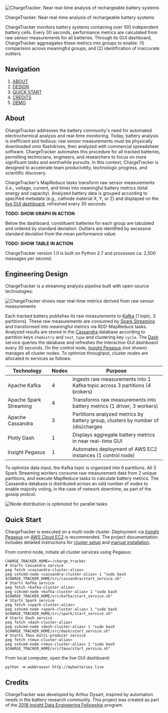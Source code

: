 ![ChargeTracker: Near real-time analysis of rechargeable battery systems](https://s3.amazonaws.com/arthur-dysart-github-media/chargetracker/full_logo.png)

ChargeTracker: Near real-time analysis of rechargeable battery systems

ChargeTracker monitors battery systems containing over 100 independent battery cells. Every 30 seconds, performance metrics are calculated from raw sensor measurements for all batteries. Through its GUI dashboard, ChargeTracker aggreagates these metrics into groups to enable: (1) comparision across meaningful groups, and (2) identification of inaccurate outliers.

## Navigation
1. [ABOUT](#about)
2. [DESIGN](#engineering-design)
3. [QUICK START](#quick-start)
4. [CREDITS](#credits)
5. [DEMO](http://mybatteries.live)

## About
ChargeTracker addresses the battery community's need for automated electrochemical analysis and real-time monitoring. Today, battery analysis is inefficient and tedious: raw sensor measurements must be physically downloaded onto flashdrives, then analyzed with commercial spreadsheet software. ChargeTracker automates this procedure for all tracked batteries, permitting technicians, engineers, and researchers to focus on more significant tasks and worthwhile pursuits. In this context, ChargeTracker is designed to accelerate team producivitity, technologic progress, and scientific discovery.

ChargeTracker's MapReduce tasks transform raw sensor measurements (i.e., voltage, current, and time) into meaningful battery metrics (total energy and capacity). Analyzed battery data is grouped according to specified metadata (e.g., cathode material X, Y, or Z) and displayed on the [live GUI dashboard](http://mybatteries.live), refreshed every 30 seconds:

**TODO: SHOW GRAPH IN ACTION**

Below the dashboard, constituent batteries for each group are tabulated and ordered by standard deviation. Outliers are identified by excessive standard deviation from the mean performance value:

**TODO: SHOW TABLE IN ACTION**

ChargeTracker version 1.0 is built on Python 2.7 and processes ca. 2,500 messages per second.

## Engineering Design
ChargeTracker is a streaming analysis pipeline built with open-source technologies:

![ChargeTracker shows near real-time metrics derived from raw sensor measurements](https://s3.amazonaws.com/arthur-dysart-github-media/chargetracker/pipeline.png)

Each tracked battery publishes its raw measurements to [Kafka](https://kafka.apache.org/) (1 topic, 3 partitions). These raw measurements are consumed by [Spark Streaming](https://spark.apache.org/streaming/) and transformed into meaningful metrics via RDD-MapReduce tasks. Analyzed results are stored in the [Cassandra](http://cassandra.apache.org/) database according to partition keys `chemistry` and `test_type` and clustering key `cycle`. The [Dash](https://dash.plot.ly/introduction) service queries the database and refreshes the interactive GUI dashboard every 30 seconds. On the control node, [Insight Pegasus](https://github.com/InsightDataScience/pegasus) (not shown) manages all cluster nodes. To optimize throughput, cluster nodes are allocated to services as follows:

| Technology             | Nodes | Purpose                                                                          |
|------------------------|-------|----------------------------------------------------------------------------------|
| Apache Kafka           |   4   | Ingests raw measurements into 1 Kafka topic across 3 partitions (4 brokers)      |
| Apache Spark Streaming |   4   | Transforms raw measurements into battery metrics (1 driver, 3 workers)           |
| Apache Cassandra       |   3   | Partitions analyzed metrics by battery group, clusters by number of (dis)charges |
| Plotly Dash            |   1   | Displays aggregate battery metrics in near real-time GUI                         |
| Insight Pegasus        |   1   | Automates deployment of AWS EC2 instances (1 control node)                       |

To optimize data input, the Kafka topic is organized into 6 partitions. All 3 Spark Streaming workers consume raw measurement data from 2 unique partitions, and execute MapReduce tasks to calculate battery metrics. The Cassandra database is distributed across an odd number of nodes to enable majority voting, in the case of network downtime, as part of the gossip protcol:

![Node distribution is optimized for parallel tasks](https://s3.amazonaws.com/arthur-dysart-github-media/chargetracker/cluster_design.png)

## Quick Start
ChargeTracker is executed on a multi-node cluster. Deployment via [Insight Pegasus](https://github.com/InsightDataScience/pegasus) on [AWS Cloud EC2](https://aws.amazon.com/ec2/) is recommended. The project documentation includes detailed instructions for [cluster setup](doc/cluster_setup.md) and [manual installation](doc/manual_install.md).

From control node, initiate all cluster services using Pegasus:
```
CHARGE_TRACKER_HOME=~/charge_tracker
# Starts Cassandra service
peg fetch <cassandra-cluster-alias>
peg sshcmd-node <cassandra-cluster-alias> 1 "sudo bash $CHARGE_TRACKER_HOME/src/cassandra/start_service.sh"
# Starts Kafka service
peg fetch <kafka-cluster-alias>
peg sshcmd-node <kafka-cluster-alias> 1 "sudo bash $CHARGE_TRACKER_HOME/src/kafka/start_service.sh"
# Starts Spark service
peg fetch <spark-cluster-alias>
peg sshcmd-node <spark-cluster-alias> 1 "sudo bash $CHARGE_TRACKER_HOME/src/spark/start_service.sh"
# Starts Dash service
peg fetch <dash-cluster-alias>
peg sshcmd-node <dash-cluster-alias> 1 "sudo bash $CHARGE_TRACKER_HOME/src/dash/start_service.sh"
# Starts Tmux multi-producer service
peg fetch <tmux-cluster-alias>
peg sshcmd-node <tmux-cluster-alias> 1 "sudo bash $CHARGE_TRACKER_HOME/src/tmux/start_service.sh"
```

From local computer, open the live GUI dashboard:
```
python -m webbrowser http://mybatteries.live
```


## Credits
ChargeTracker was developed by Arthur Dysart, inspired by automation needs in the battery research community. This project was created as part of the [2018 Insight Data Engineering Fellowship](https://www.insightdataengineering.com/) program.